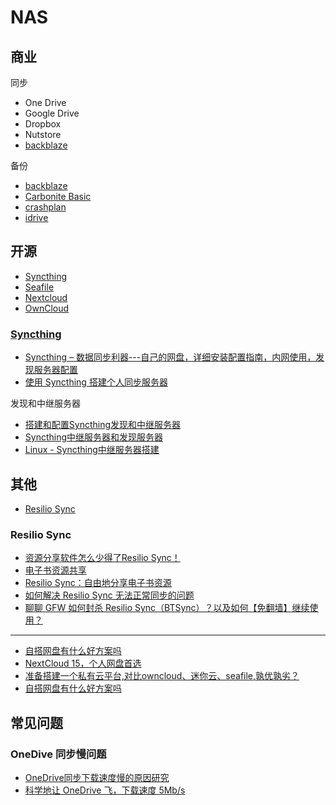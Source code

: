 # NAS

## 商业

同步

- One Drive
- Google Drive
- Dropbox
- Nutstore
- [backblaze](https://www.backblaze.com/cloud-backup.html)

备份

- [backblaze](https://www.backblaze.com/cloud-backup.html)
- [Carbonite Basic](https://www.carbonite.com/backup-software/buy-carbonite-safe)
- [crashplan](https://www.crashplan.com/)
- [idrive](https://www.idrive.com/)

## 开源

- [Syncthing](https://syncthing.net/)
- [Seafile](https://www.seafile.com/home/)
- [Nextcloud](https://nextcloud.com)
- [OwnCloud](https://owncloud.org/)

### [Syncthing](https://syncthing.net/)

- [Syncthing – 数据同步利器---自己的网盘，详细安装配置指南，内网使用，发现服务器配置](https://www.cnblogs.com/jackadam/p/8568833.html)
- [使用 Syncthing 搭建个人同步服务器](https://www.shephe.com/2019/07/use-syncthing-to-synchronize-your-own-files/)

发现和中继服务器

- [搭建和配置Syncthing发现和中继服务器](https://segmentfault.com/a/1190000017273107)
- [Syncthing中继服务器和发现服务器](https://zhuanlan.zhihu.com/p/89776195)
- [Linux - Syncthing中继服务器搭建](https://www.chancel.cn/articleContent/22)

## 其他

- [Resilio Sync](https://www.resilio.com/)

### Resilio Sync

- [资源分享软件怎么少得了Resilio Sync！](https://zhuanlan.zhihu.com/p/44529016)
- [电子书资源共享](https://bookfere.com/share)
- [Resilio Sync：自由地分享电子书资源](https://bookfere.com/post/347.html)
- [如何解决 Resilio Sync 无法正常同步的问题](https://bookfere.com/post/581.html)
- [聊聊 GFW 如何封杀 Resilio Sync（BTSync）？以及如何【免翻墙】继续使用？](https://program-think.blogspot.com/2017/08/GFW-Resilio-Sync.html)

---

- [自搭网盘有什么好方案吗](https://www.v2ex.com/t/370780)
- [NextCloud 15，个人网盘首选](https://www.v2ex.com/t/530865)
- [准备搭建一个私有云平台,对比owncloud、迷你云、seafile,孰优孰劣？](https://www.zhihu.com/question/46318905)
- [自搭网盘有什么好方案吗](https://www.v2ex.com/t/370780)

## 常见问题

### OneDive 同步慢问题

- [OneDrive同步下载速度慢的原因研究](https://blog.wkings.net/archives/343)
- [科学地让 OneDrive 飞，下载速度 5Mb/s](https://blog.tcpsoft.app/2020/03/let-onedrive-fly-scientifically/)
